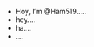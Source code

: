 - Hoy, I’m @Ham519.....
- hey....
- ha....
- ....
<!---
Ham519/Ham519 is a ✨ special ✨ repository because its `README.md` (this file) appears on your GitHub profile.
You can click the Preview link to take a look at your changes.
--->
